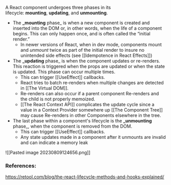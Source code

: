 A React component undergoes three phases in its lifecycle: **mounting**, **updating**, and **unmounting**.

- The **_mounting** phase_ is when a new component is created and inserted into the DOM or, in other words, when the life of a component begins. This can only happen once, and is often called the “initial render.”
	- In newer versions of React, when in dev mode, components mount and *unmount* twice as part of the initial render to insure no unintended side effects (see [[Idempotence in React Effects]])
- The **_updating** phase_ is when the component updates or re-renders. This reaction is triggered when the props are updated or when the state is updated. This phase can occur multiple times.
	- This can trigger [[UseEffect]] callbacks. 
	- React tries to batch re-renders when multiple changes are detected in [[The Virtual DOM]].
	- Re-renders can also occur if a parent component Re-renders and the child is not properly memoized.
	- [[The React Context API]] complicates the update cycle since a value in a Context Provider somewhere up [[The Component Tree]] may cause Re-renders in other Components  elsewhere in the tree. 
- The last phase within a component's lifecycle is the **_unmounting** phase_, when the component is removed from the DOM.
	- This can trigger [[UseEffect]] callbacks. 
	- Any state updates made in a component after it unmounts are invalid and can indicate a memory leak

![[Pasted image 20230809124656.png]]
### References:
https://retool.com/blog/the-react-lifecycle-methods-and-hooks-explained/
